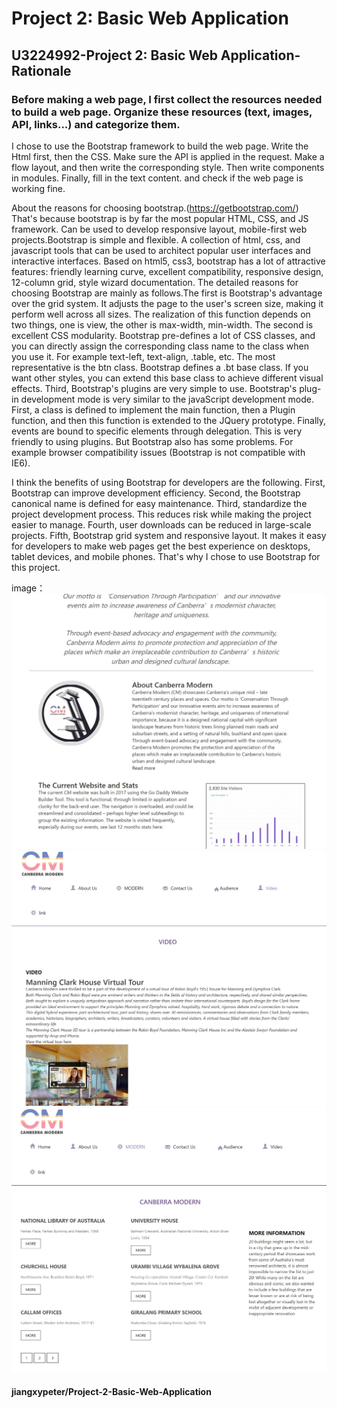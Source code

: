 # Project 2: Basic Web Application
## U3224992-Project 2: Basic Web Application-Rationale

### Before making a web page, I first collect the resources needed to build a web page. Organize these resources (text, images, API, links...) and categorize them.

I chose to use the Bootstrap framework to build the web page. Write the Html first, then the CSS. Make sure the API is applied in the request. Make a flow layout, 
and then write the corresponding style. Then write components in modules. Finally, fill in the text content. and check if the web page is working fine.

About the reasons for choosing bootstrap.(https://getbootstrap.com/) That's because bootstrap is by far the most popular HTML, CSS, and JS framework. Can be used to develop responsive layout, 
mobile-first web projects.Bootstrap is simple and flexible. A collection of html, css, and javascript tools that can be used to architect popular user interfaces and interactive interfaces. 
Based on html5, css3, bootstrap has a lot of attractive features: friendly learning curve, excellent compatibility, responsive design, 12-column grid, style wizard documentation. 
The detailed reasons for choosing Bootstrap are mainly as follows.The first is Bootstrap's advantage over the grid system. It adjusts the page to the user's screen size, making it perform well across all sizes.
The realization of this function depends on two things, one is view, the other is max-width, min-width. The second is excellent CSS modularity. Bootstrap pre-defines a lot of CSS classes, 
and you can directly assign the corresponding class name to the class when you use it. For example text-left, text-align, .table, etc. The most representative is the btn class.
 Bootstrap defines a .bt base class. If you want other styles, you can extend this base class to achieve different visual effects. Third, Bootstrap's plugins are very simple to use.
Bootstrap's plug-in development mode is very similar to the javaScript development mode. First, a class is defined to implement the main function, then a Plugin function, 
and then this function is extended to the JQuery prototype. Finally, events are bound to specific elements through delegation. This is very friendly to using plugins. But Bootstrap also has some problems. 
For example browser compatibility issues (Bootstrap is not compatible with IE6).

I think the benefits of using Bootstrap for developers are the following. 
First, Bootstrap can improve development efficiency. Second, the Bootstrap canonical name is defined for easy maintenance. 
Third, standardize the project development process. This reduces risk while making the project easier to manage.
Fourth, user downloads can be reduced in large-scale projects. Fifth, Bootstrap grid system and responsive layout. 
It makes it easy for developers to make web pages get the best experience on desktops, tablet devices, and mobile phones. 
That's why I chose to use Bootstrap for this project.

image：
![Alt text](https://github.com/jiangxypeter/Project-2-Basic-Web-Application/blob/main/readme%20images/1.jpg)
![Alt text](https://github.com/jiangxypeter/Project-2-Basic-Web-Application/blob/main/readme%20images/2.jpg)
![Alt text](https://github.com/jiangxypeter/Project-2-Basic-Web-Application/blob/main/readme%20images/3.jpg)
#### jiangxypeter/Project-2-Basic-Web-Application
